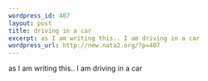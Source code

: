 ```yaml
--- 
wordpress_id: 407
layout: post
title: driving in a car
excerpt: as I am writing this.. I am driving in a car
wordpress_url: http://new.nata2.org/?p=407
---
```

as I am writing this.. I am driving in a car
